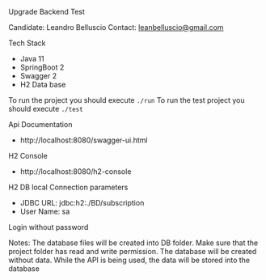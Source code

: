 Upgrade Backend Test

Candidate: Leandro Belluscio
Contact: leanbelluscio@gmail.com

Tech Stack
- Java 11
- SpringBoot 2
- Swagger 2
- H2 Data base


To run the project you should execute `./run` 
To run the test project you should execute `./test` 


Api Documentation
- http://localhost:8080/swagger-ui.html

H2 Console
-  http://localhost:8080/h2-console

H2 DB local Connection parameters
- JDBC URL: jdbc:h2:./BD/subscription
- User Name: sa

Login  without password

Notes: The database files will be created into DB folder. Make sure that the project folder has read and write permission.
	   The database will be created without data. While the API is being used, the data will be stored into the database

